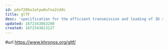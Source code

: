 ```yaml
---
id: pdxf28bo1atyw8ufxo2zddc
title: glTF
desc: 'specification for the efficient transmission and loading of 3D scenes and models'
updated: 1672343863280
created: 1672343813127
---
```


#url https://www.khronos.org/gltf/